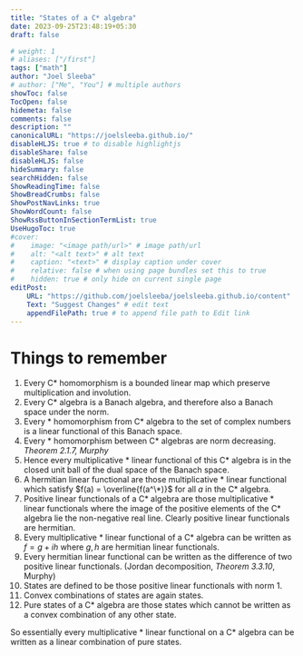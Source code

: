 ```yaml
---
title: "States of a C* algebra"
date: 2023-09-25T23:48:19+05:30
draft: false

# weight: 1
# aliases: ["/first"]
tags: ["math"]
author: "Joel Sleeba"
# author: ["Me", "You"] # multiple authors
showToc: false
TocOpen: false
hidemeta: false
comments: false
description: ""
canonicalURL: "https://joelsleeba.github.io/"
disableHLJS: true # to disable highlightjs
disableShare: false
disableHLJS: false
hideSummary: false
searchHidden: false
ShowReadingTime: false
ShowBreadCrumbs: false
ShowPostNavLinks: true
ShowWordCount: false
ShowRssButtonInSectionTermList: true
UseHugoToc: true
#cover:
#    image: "<image path/url>" # image path/url
#    alt: "<alt text>" # alt text
#    caption: "<text>" # display caption under cover
#    relative: false # when using page bundles set this to true
#    hidden: true # only hide on current single page
editPost:
    URL: "https://github.com/joelsleeba/joelsleeba.github.io/content"
    Text: "Suggest Changes" # edit text
    appendFilePath: true # to append file path to Edit link
---
```


# Things to remember
1. Every C* homomorphism is a bounded linear map which preserve multiplication and involution.
2. Every C* algebra is a Banach algebra, and therefore also a Banach space under the norm.
3. Every * homomorphism from C* algebra to the set of complex numbers is a linear functional of this Banach space.
4. Every * homomorphism between C* algebras are norm decreasing. _Theorem 2.1.7, Murphy_
5. Hence every multiplicative * linear functional of this C* algebra is in the closed unit ball of the dual space of the Banach space.
6. A hermitian linear functional are those multiplicative * linear functional which satisfy $f(a) = \overline{f(a^\*)}$ for all $a$ in the C* algebra.
7. Positive linear functionals of a C* algebra are those multiplicative * linear functionals where the image of the positive elements of the C* algebra lie the non-negative real line. Clearly positive linear functionals are hermitian.
8. Every multiplicative * linear functional of a C* algebra can be written as $f = g + ih$ where $g, h$ are hermitian linear functionals.
9. Every hermitian linear functional can be written as the difference of two positive linear functionals. (Jordan decomposition, _Theorem 3.3.10_, Murphy)
10. States are defined to be those positive linear functionals with norm 1.
11. Convex combinations of states are again states.
12. Pure states of a C* algebra are those states which cannot be written as a convex combination of any other state.

So essentially every multiplicative * linear functional on a C* algebra can be written as a linear combination of pure states.
